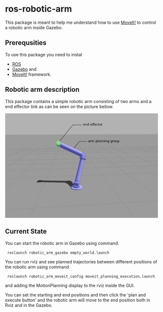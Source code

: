 # ros-robotic-arm

This package is meant to help me understand how to use [MoveIt!](https://moveit.ros.org/) to control a robotic arm inside Gazebo. 

## Prerequsities

To use this package you need to instal 
- [ROS](http://www.ros.org/) 
- [Gazebo](http://gazebosim.org/) and 
- [MoveIt!](https://moveit.ros.org/) framework. 

## Robotic arm description

This package contains a simple robotic arm consisting of two arms and a end effector link as can be seen on the picture bellow. 

![future robotic arm](doc/img/arm.png)

## Current State
You can start the robotic arm in Gazebo using command.

     roslaunch robotic_arm_gazebo empty_world.launch 
  
You can run rviz and see planned trajectories between different positions of the robotic arm using command

     roslaunch robotic_arm_moveit_config moveit_planning_execution.launch

and adding the MotionPlanning display to the rviz inside the GUI.

You can set the starting and end positions and then click the 'plan and execute button' and the robotic arm will move to the end position both in Rviz and in the Gazebo.
